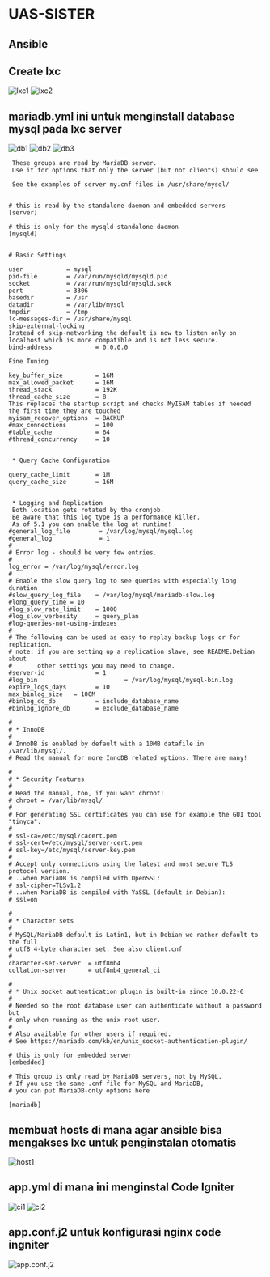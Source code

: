 # UAS-SISTER

## Ansible

  ## Create lxc 

 ![lxc1](https://github.com/azkalazkyaa/UAS-SISTER/blob/main/ASSETS/LXC%20PADA%20ANSIBLE.jpeg)
 ![lxc2](https://github.com/azkalazkyaa/UAS-SISTER/blob/main/ASSETS/LXC%20PADA%20ANSIBLE%202.jpeg)
## mariadb.yml ini untuk menginstall database mysql pada lxc server
 ![db1](https://github.com/azkalazkyaa/UAS-SISTER/blob/main/ASSETS/DB%201.jpeg)
 ![db2](https://github.com/azkalazkyaa/UAS-SISTER/blob/main/ASSETS/DB%202.jpeg)
  ![db3](https://github.com/azkalazkyaa/UAS-SISTER/blob/main/ASSETS/DB%203.jpeg)

```
 These groups are read by MariaDB server.
 Use it for options that only the server (but not clients) should see

 See the examples of server my.cnf files in /usr/share/mysql/


# this is read by the standalone daemon and embedded servers
[server]

# this is only for the mysqld standalone daemon
[mysqld]


# Basic Settings

user            = mysql
pid-file        = /var/run/mysqld/mysqld.pid
socket          = /var/run/mysqld/mysqld.sock
port            = 3306
basedir         = /usr
datadir         = /var/lib/mysql
tmpdir          = /tmp
lc-messages-dir = /usr/share/mysql
skip-external-locking
Instead of skip-networking the default is now to listen only on
localhost which is more compatible and is not less secure.
bind-address            = 0.0.0.0

Fine Tuning

key_buffer_size         = 16M
max_allowed_packet      = 16M
thread_stack            = 192K
thread_cache_size       = 8
This replaces the startup script and checks MyISAM tables if needed
the first time they are touched
myisam_recover_options  = BACKUP
#max_connections        = 100
#table_cache            = 64
#thread_concurrency     = 10


 * Query Cache Configuration

query_cache_limit       = 1M
query_cache_size        = 16M


 * Logging and Replication
 Both location gets rotated by the cronjob.
 Be aware that this log type is a performance killer.
 As of 5.1 you can enable the log at runtime!
#general_log_file        = /var/log/mysql/mysql.log
#general_log             = 1
#
# Error log - should be very few entries.
#
log_error = /var/log/mysql/error.log
#
# Enable the slow query log to see queries with especially long duration
#slow_query_log_file    = /var/log/mysql/mariadb-slow.log
#long_query_time = 10
#log_slow_rate_limit    = 1000
#log_slow_verbosity     = query_plan
#log-queries-not-using-indexes
#
# The following can be used as easy to replay backup logs or for replication.
# note: if you are setting up a replication slave, see README.Debian about
#       other settings you may need to change.
#server-id              = 1
#log_bin                        = /var/log/mysql/mysql-bin.log
expire_logs_days        = 10
max_binlog_size   = 100M
#binlog_do_db           = include_database_name
#binlog_ignore_db       = exclude_database_name

#
# * InnoDB
#
# InnoDB is enabled by default with a 10MB datafile in /var/lib/mysql/.
# Read the manual for more InnoDB related options. There are many!

#
# * Security Features
#
# Read the manual, too, if you want chroot!
# chroot = /var/lib/mysql/
#
# For generating SSL certificates you can use for example the GUI tool "tinyca".
#
# ssl-ca=/etc/mysql/cacert.pem
# ssl-cert=/etc/mysql/server-cert.pem
# ssl-key=/etc/mysql/server-key.pem
#
# Accept only connections using the latest and most secure TLS protocol version.
# ..when MariaDB is compiled with OpenSSL:
# ssl-cipher=TLSv1.2
# ..when MariaDB is compiled with YaSSL (default in Debian):
# ssl=on

#
# * Character sets
#
# MySQL/MariaDB default is Latin1, but in Debian we rather default to the full
# utf8 4-byte character set. See also client.cnf
#
character-set-server  = utf8mb4
collation-server      = utf8mb4_general_ci

#
# * Unix socket authentication plugin is built-in since 10.0.22-6
#
# Needed so the root database user can authenticate without a password but
# only when running as the unix root user.
#
# Also available for other users if required.
# See https://mariadb.com/kb/en/unix_socket-authentication-plugin/

# this is only for embedded server
[embedded]

# This group is only read by MariaDB servers, not by MySQL.
# If you use the same .cnf file for MySQL and MariaDB,
# you can put MariaDB-only options here

[mariadb]
```
  ## membuat hosts di mana agar ansible bisa mengakses lxc untuk penginstalan otomatis
  ![host1](https://github.com/azkalazkyaa/UAS-SISTER/blob/main/ASSETS/membuat%20host%20di%20ansible.jpeg)
  ## app.yml di mana ini menginstal Code Igniter
  ![ci1](https://github.com/azkalazkyaa/UAS-SISTER/blob/main/ASSETS/Install%20code%20igniters%20dan%20dependencies%201.jpeg)
  ![ci2](https://github.com/azkalazkyaa/UAS-SISTER/blob/main/ASSETS/Install%20code%20igniters%20dan%20dependencies%202.jpeg)
## app.conf.j2 untuk konfigurasi nginx code ingniter
  ![app.conf.j2](https://github.com/azkalazkyaa/UAS-SISTER/blob/main/ASSETS/app.confi.j2.jpeg)




 

